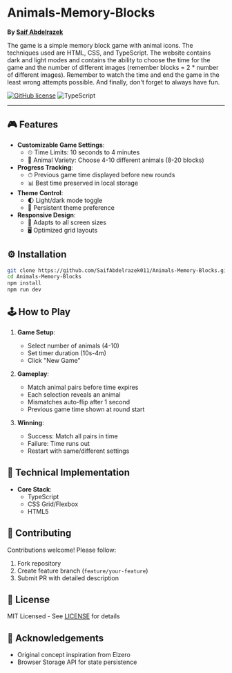 # Animals-Memory-Blocks

**By [Saif Abdelrazek](https://github.com/SaifAbdelrazek011)**  

The game is a simple memory block game with animal icons. The techniques used are HTML, CSS, and TypeScript. The website contains dark and light modes and contains the ability to choose the time for the game and the number of different images (remember blocks = 2 * number of different images). Remember to watch the time and end the game in the least wrong attempts possible. And finally, don't forget to always have fun.

[![GitHub license](https://img.shields.io/badge/license-MIT-blue.svg)](https://github.com/SaifAbdelrazek011/speed-typing-game/blob/main/LICENSE)
![TypeScript](https://img.shields.io/badge/TypeScript-4.9%2B-3178C6.svg)

--------------------------------------------------------------------------------------

## 🎮 Features

- **Customizable Game Settings**:
  - ⏲ Time Limits: 10 seconds to 4 minutes
  - 🐘 Animal Variety: Choose 4-10 different animals (8-20 blocks)
- **Progress Tracking**:
  - ⏱ Previous game time displayed before new rounds
  - 📊 Best time preserved in local storage
- **Theme Control**:
  - 🌓 Light/dark mode toggle
  - 🎨 Persistent theme preference
- **Responsive Design**:
  - 📱 Adapts to all screen sizes
  - 🖥 Optimized grid layouts

## ⚙️ Installation

```bash
git clone https://github.com/SaifAbdelrazek011/Animals-Memory-Blocks.git
cd Animals-Memory-Blocks
npm install
npm run dev
```

## 🕹️ How to Play

1. **Game Setup**:
   - Select number of animals (4-10)
   - Set timer duration (10s-4m)
   - Click "New Game"

2. **Gameplay**:
   - Match animal pairs before time expires
   - Each selection reveals an animal
   - Mismatches auto-flip after 1 second
   - Previous game time shown at round start

3. **Winning**:
   - Success: Match all pairs in time
   - Failure: Time runs out
   - Restart with same/different settings

## 🧰 Technical Implementation

- **Core Stack**:
  - TypeScript
  - CSS Grid/Flexbox
  - HTML5


## 🤝 Contributing

Contributions welcome! Please follow:
1. Fork repository
2. Create feature branch (`feature/your-feature`)
3. Submit PR with detailed description

## 📄 License

MIT Licensed - See [LICENSE](LICENSE) for details

## 🙏 Acknowledgements

- Original concept inspiration from Elzero
- Browser Storage API for state persistence
```

